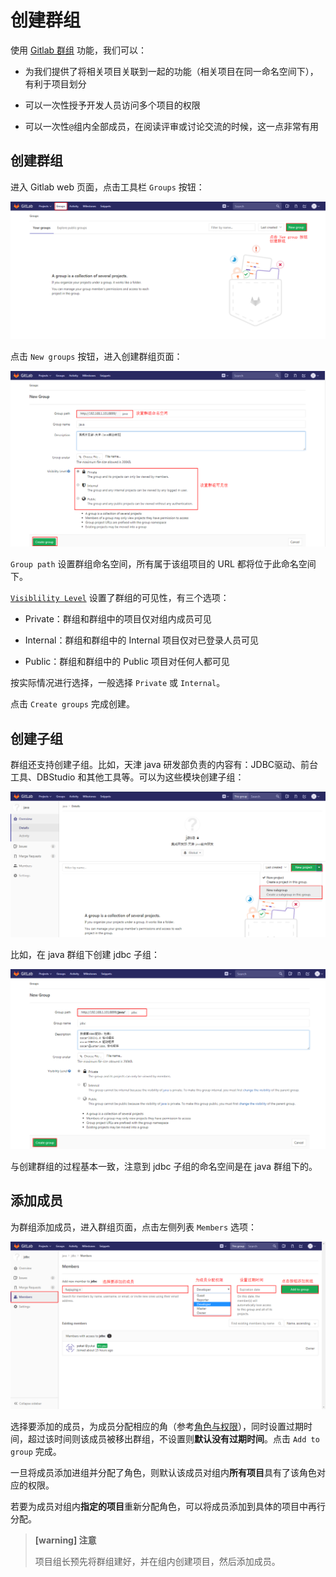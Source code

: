 # 创建群组

使用 [Gitlab 群组](https://docs.gitlab.com/ce/user/group/index.html) 功能，我们可以：

 - 为我们提供了将相关项目关联到一起的功能（相关项目在同一命名空间下），有利于项目划分
 
 - 可以一次性授予开发人员访问多个项目的权限
 
 - 可以一次性`@`组内全部成员，在阅读评审或讨论交流的时候，这一点非常有用
 
## 创建群组
 
进入 Gitlab web 页面，点击工具栏 `Groups` 按钮：

![](/assets/create-group.png)

点击 `New groups` 按钮，进入创建群组页面：

![](/assets/group-ok.png)

`Group path` 设置群组命名空间，所有属于该组项目的 URL 都将位于此命名空间下。

[`Visiblility Level`](https://docs.gitlab.com/ce/public_access/public_access.html) 设置了群组的可见性，有三个选项：

- Private：群组和群组中的项目仅对组内成员可见

- Internal：群组和群组中的 Internal 项目仅对已登录人员可见

- Public：群组和群组中的 Public 项目对任何人都可见

按实际情况进行选择，一般选择 `Private` 或 `Internal`。

点击 `Create groups` 完成创建。

## 创建子组

群组还支持创建子组。比如，天津 java 研发部负责的内容有：JDBC驱动、前台工具、DBStudio 和其他工具等。可以为这些模块创建子组：

![](/assets/subgroup.png)

比如，在 java 群组下创建 jdbc 子组：

![](/assets/create-subgroup.png)

与创建群组的过程基本一致，注意到 jdbc 子组的命名空间是在 java 群组下的。

## 添加成员

为群组添加成员，进入群组页面，点击左侧列表 `Members` 选项：

![](/assets/add-member.png)

选择要添加的成员，为成员分配相应的角（参考[角色与权限](/setup/permission.md)），同时设置过期时间，超过该时间则该成员被移出群组，不设置则**默认没有过期时间**。点击 `Add to group` 完成。

一旦将成员添加进组并分配了角色，则默认该成员对组内**所有项目**具有了该角色对应的权限。

若要为成员对组内**指定的项目**重新分配角色，可以将成员添加到具体的项目中再行分配。

> **[warning] 注意**
>
> 项目组长预先将群组建好，并在组内创建项目，然后添加成员。
